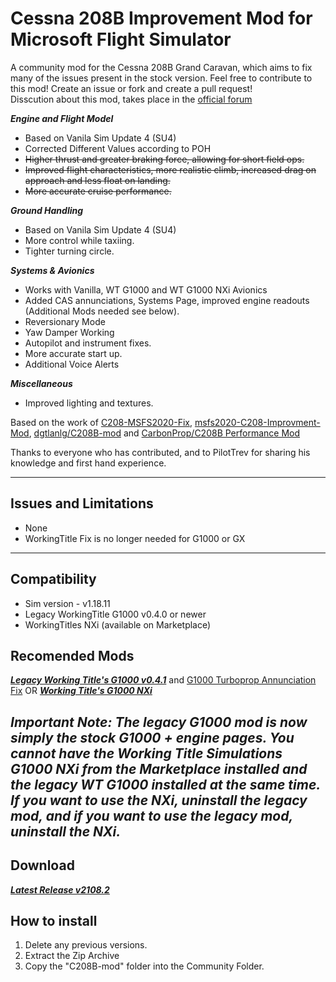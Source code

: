# Cessna 208B Improvement Mod for Microsoft Flight Simulator

A community mod for the Cessna 208B Grand Caravan, which aims to fix many of the issues present in the stock version.
Feel free to contribute to this mod! Create an issue or fork and create a pull request!  
Disscution about this mod, takes place in the [official forum](https://forums.flightsimulator.com/t/c208b-grand-caravan-ex-mods-general/322172?u=magrainaone)

***Engine and Flight Model***  
- Based on Vanila Sim Update 4 (SU4)
- Corrected Different Values according to POH
- ~~Higher thrust and greater braking force, allowing for short field ops.~~  
- ~~Improved flight characteristics, more realistic climb, increased drag on approach and less float on landing.~~  
- ~~More accurate cruise performance.~~

***Ground Handling***
- Based on Vanila Sim Update 4 (SU4)
- More control while taxiing.
- Tighter turning circle. 

***Systems & Avionics***  
- Works with Vanilla, WT G1000 and WT G1000 NXi Avionics
- Added CAS annunciations, Systems Page, improved engine readouts (Additional Mods needed see below).
- Reversionary Mode
- Yaw Damper Working
- Autopilot and instrument fixes.  
- More accurate start up.
- Additional Voice Alerts

***Miscellaneous***  
- Improved lighting and textures.

Based on the work of [C208-MSFS2020-Fix](https://github.com/Exp232/C208-MSFS2020-Fix), [msfs2020-C208-Improvment-Mod](https://github.com/SheepCreativeSoftware/msfs2020-C208-Improvment-Mod), [dgtlanlg/C208B-mod](https://github.com/dgtlanlg/C208B-mod) and [CarbonProp/C208B Performance Mod](https://github.com/CarbonProp/msfs2020-C208-Improvment-Mod)

Thanks to everyone who has contributed, and to PilotTrev for sharing his knowledge and first hand experience.

----

## Issues and Limitations

- None
- WorkingTitle Fix is no longer needed for G1000 or GX
----

## Compatibility

- Sim version - v1.18.11  
- Legacy WorkingTitle G1000 v0.4.0 or newer 
- WorkingTitles NXi (available on Marketplace)

## Recomended Mods

***[Legacy Working Title's G1000 v0.4.1](https://github.com/Working-Title-MSFS-Mods/fspackages/releases/tag/g1000-v0.4.1)*** and [G1000 Turboprop Annunciation Fix](https://github.com/SheepCreativeSoftware/msfs2020-C208-Improvment-Mod/releases/tag/TurboFix.v2108.1)
OR ***[Working Title's G1000 NXi](https://www.workingtitle.aero/packages/nxi/)***
  
_Important Note: The legacy G1000 mod is now simply the stock G1000 + engine pages. You cannot have the Working Title Simulations G1000 NXi from the Marketplace installed and the legacy WT G1000 installed at the same time. If you want to use the NXi, uninstall the legacy mod, and if you want to use the legacy mod, uninstall the NXi._
----

## Download

***[Latest Release v2108.2](https://github.com/SheepCreativeSoftware/msfs2020-C208-Improvment-Mod/releases/latest)***

## How to install

1. Delete any previous versions.
2. Extract the Zip Archive
3. Copy the "C208B-mod" folder into the Community Folder.
